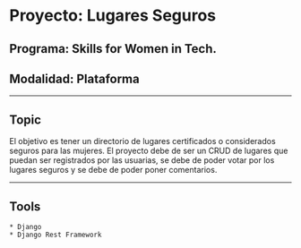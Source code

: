 # Proyecto: Lugares Seguros

## Programa: Skills for Women in Tech.
## Modalidad: Plataforma

------

## Topic
El objetivo es tener un directorio de lugares certificados o considerados seguros para las mujeres. El proyecto debe de ser un CRUD de lugares que puedan ser registrados por las usuarias, se debe de poder votar por los lugares seguros y se debe de poder poner comentarios.

------
## Tools

    * Django
    * Django Rest Framework

